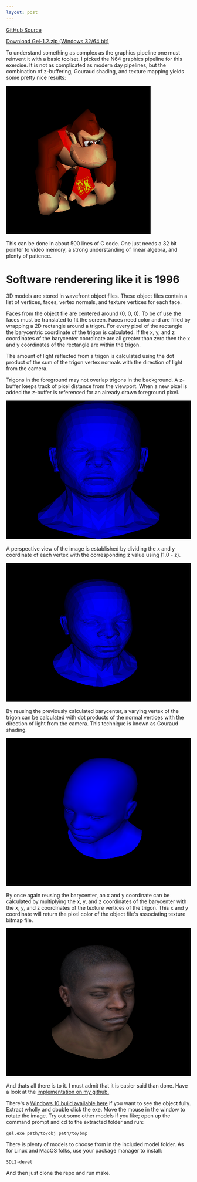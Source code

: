 ```yaml
---
layout: post
---
```


[GitHub Source](https://github.com/glouw/gel)

[Download Gel-1.2.zip (Windows 32/64 bit)](https://github.com/glouw/gel/releases/download/gel-1.2/gel-1.2.zip)

To understand something as complex as the graphics pipeline one must reinvent it with a basic toolset.
I picked the N64 graphics pipeline for this exercise. It is not as complicated as modern day pipelines,
but the combination of z-buffering, Gouraud shading, and texture mapping yields some pretty nice results:

![Donkey Kong](/images/gel/dk.png)

This can be done in about 500 lines of C code. One just needs a 32 bit pointer to video memory,
a strong understanding of linear algebra, and plenty of patience.

# Software renderering like it is 1996

3D models are stored in wavefront object files. These object files contain a list of vertices, faces,
vertex normals, and texture vertices for each face.

Faces from the object file are centered around (0, 0, 0). To be of use the faces must be
translated to fit the screen. Faces need color and are filled by wrapping a 2D rectangle
around a trigon. For every pixel of the rectangle the barycentric coordinate of the trigon is calculated.
If the x, y, and z coordinates of the barycenter coordinate are all greater than zero then the x and y
coordinates of the rectangle are within the trigon.

The amount of light reflected from a trigon is calculated using the dot product of the sum of the trigon vertex
normals with the direction of light from the camera.

Trigons in the foreground may not overlap trigons in the background. A z-buffer keeps track of pixel
distance from the viewport. When a new pixel is added the z-buffer is referenced for an already drawn foreground pixel.

![Flat shading - Isometric](/images/gel/a.png)

A perspective view of the image is established by dividing the x and y coordinate of each vertex with the
corresponding z value using (1.0 - z).

![Flat shading - Perspective](/images/gel/b.png)

By reusing the previously calculated barycenter, a varying vertex of the trigon can be calculated
with dot products of the normal vertices with the direction of light from the camera. This technique is
known as Gouraud shading.

![Gouraud shading](/images/gel/c.png)

By once again reusing the barycenter, an x and y coordinate can be calculated
by multiplying the x, y, and z coordinates of the barycenter with the x, y, and z coordinates of the texture
vertices of the trigon. This x and y coordinate will return the pixel color of the object file's associating texture
bitmap file.

![Gouraud shading](/images/gel/d.png)

And thats all there is to it. I must admit that it is easier said than done. Have a look at
the [implementation on my github.](https://github.com/glouw/gel)

There's a [Windows 10 build available here](https://github.com/glouw/gel/releases/download/gel-1.2/gel-1.2.zip)
if you want to see the object fully. Extract wholly and double click the exe. Move the mouse in the window to rotate
the image. Try out some other models if you like; open up the command prompt and cd to the extracted folder and run:

```
gel.exe path/to/obj path/to/bmp
```
There is plenty of models to choose from in the included model folder. As for Linux and MacOS folks,
use your package manager to install:
```
SDL2-devel
```
And then just clone the repo and run make.

